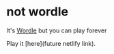 # not wordle
It's [Wordle](https://www.powerlanguage.co.uk/wordle/) but you can play forever

Play it [here](future netlify link).